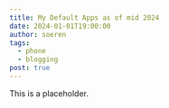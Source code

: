 ```yaml
---
title: My Default Apps as of mid 2024
date: 2024-01-01T19:00:00
author: soeren
tags:
  - phone
  - blogging
post: true
---
```


<p class="notice">
  This is a placeholder.
</p>